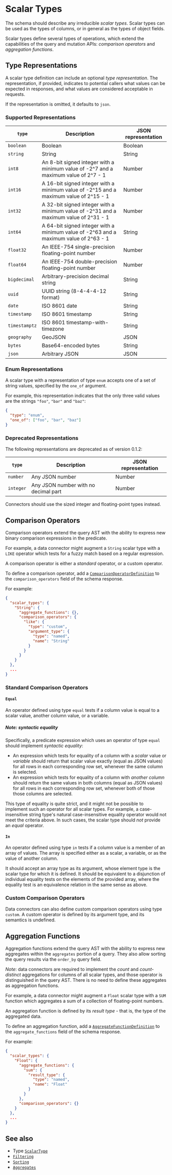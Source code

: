 # Scalar Types

The schema should describe any irreducible _scalar types_. Scalar types can be used as the types of columns, or in general as the types of object fields.

Scalar types define several types of operations, which extend the capabilities of the query and mutation APIs: _comparison operators_ and _aggregation functions_.

## Type Representations

A scalar type definition can include an optional _type representation_. The representation, if provided, indicates to potential callers what values can be expected in responses, and what values are considered acceptable in requests.

If the representation is omitted, it defaults to `json`.

### Supported Representations

| `type` | Description | JSON representation |
| - | - | - |
| `boolean` | Boolean | Boolean |
| `string` | String | String |
| `int8` | An 8-bit signed integer with a minimum value of -2^7 and a maximum value of 2^7 - 1 | Number |
| `int16` | A 16-bit signed integer with a minimum value of -2^15 and a maximum value of 2^15 - 1 | Number |
| `int32` | A 32-bit signed integer with a minimum value of -2^31 and a maximum value of 2^31 - 1 | Number |
| `int64` | A 64-bit signed integer with a minimum value of -2^63 and a maximum value of 2^63 - 1 | String |
| `float32` | An IEEE-754 single-precision floating-point number | Number |
| `float64` | An IEEE-754 double-precision floating-point number | Number |
| `bigdecimal` | Arbitrary-precision decimal string | String |
| `uuid` | UUID string (8-4-4-4-12 format) | String |
| `date` | ISO 8601 date | String |
| `timestamp` | ISO 8601 timestamp | String |
| `timestamptz` | ISO 8601 timestamp-with-timezone | String |
| `geography` | GeoJSON | JSON |
| `bytes` | Base64-encoded bytes | String |
| `json` | Arbitrary JSON | JSON |

### Enum Representations

A scalar type with a representation of type `enum` accepts one of a set of string values, specified by the `one_of` argument.

For example, this representation indicates that the only three valid values are the strings `"foo"`, `"bar"` and `"baz"`:

```json
{
  "type": "enum",
  "one_of": ["foo", "bar", "baz"]
}
```

### Deprecated Representations

The following representations are deprecated as of version 0.1.2:

| `type` | Description | JSON representation |
| - | - | - |
| `number` | Any JSON number | Number |
| `integer` | Any JSON number with no decimal part | Number |

Connectors should use the sized integer and floating-point types instead.

## Comparison Operators

Comparison operators extend the query AST with the ability to express new binary comparison expressions in the predicate.

For example, a data connector might augment a `String` scalar type with a `LIKE` operator which tests for a fuzzy match based on a regular expression.

A comparison operator is either a _standard_ operator, or a custom operator.

To define a comparison operator, add a [`ComparisonOperatorDefinition`](../../reference/types.md#comparisonoperatordefinition) to the `comparison_operators` field of the schema response.

For example:

```json
{
  "scalar_types": {
    "String": {
      "aggregate_functions": {},
      "comparison_operators": {
        "like": {
          "type": "custom",
          "argument_type": {
            "type": "named",
            "name": "String"
          }
        }
      }
    }
  },
  ...
}
```

### Standard Comparison Operators

#### `Equal`

An operator defined using type `equal` tests if a column value is equal to a scalar value, another column value, or a variable.

##### Note: syntactic equality

Specifically, a predicate expression which uses an operator of type `equal` should implement _syntactic equality_:

- An expression which tests for equality of a column with a _scalar_ value or _variable_ should return that scalar value exactly (equal as JSON values) for all rows in each corresponding row set, whenever the same column is selected.
- An expression which tests for equality of a column with _another column_ should return the same values in both columns (equal as JSON values) for all rows in each corresponding row set, whenever both of those those columns are selected.

This type of equality is quite strict, and it might not be possible to implement such an operator for all scalar types. For example, a case-insensitive string type's natural case-insensitive equality operator would not meet the criteria above. In such cases, the scalar type should _not_ provide an _equal_ operator.

#### `In`

An operator defined using type `in` tests if a column value is a member of an array of values. The array is specified either as a scalar, a variable, or as the value of another column.

It should accept an array type as its argument, whose element type is the scalar type for which it is defined. It should be equivalent to a disjunction of individual equality tests on the elements of the provided array, where the equality test is an equivalence relation in the same sense as above.

### Custom Comparison Operators

Data connectors can also define custom comparison operators using type `custom`. A custom operator is defined by its argument type, and its semantics is undefined.

## Aggregation Functions

Aggregation functions extend the query AST with the ability to express new aggregates within the `aggregates` portion of a query. They also allow sorting the query results via the `order_by` query field.

_Note_: data connectors are required to implement the _count_ and _count-distinct_ aggregations for columns of all scalar types, and those operator is distinguished in the query AST. There is no need to define these aggregates as aggregation functions.

For example, a data connector might augment a `Float` scalar type with a `SUM` function which aggregates a sum of a collection of floating-point numbers.

An aggregation function is defined by its _result type_ - that is, the type of the aggregated data.

To define an aggregation function, add a [`AggregateFunctionDefinition`](../../reference/types.md#aggregatefunctiondefinition) to the `aggregate_functions` field of the schema response.

For example:

```json
{
  "scalar_types": {
    "Float": {
      "aggregate_functions": {
        "sum": {
          "result_type": {
            "type": "named",
            "name": "Float"
          }
        }
      },
      "comparison_operators": {}
    }
  },
  ...
}
```

## See also

- Type [`ScalarType`](../../reference/types.md#scalartype)
- [`Filtering`](../queries/filtering.md)
- [`Sorting`](../queries/sorting.md)
- [`Aggregates`](../queries/aggregates.md)

